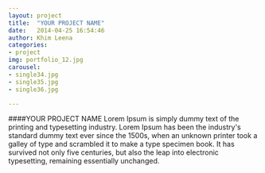 ```yaml
---
layout: project
title:  "YOUR PROJECT NAME"
date:   2014-04-25 16:54:46
author: Khim Leena
categories:
- project
img: portfolio_12.jpg
carousel:
- single34.jpg
- single35.jpg
- single36.jpg

---
```

####YOUR PROJECT NAME
Lorem Ipsum is simply dummy text of the printing and typesetting industry. Lorem Ipsum has been the industry's standard dummy text ever since the 1500s, when an unknown printer took a galley of type and scrambled it to make a type specimen book. It has survived not only five centuries, but also the leap into electronic typesetting, remaining essentially unchanged.


